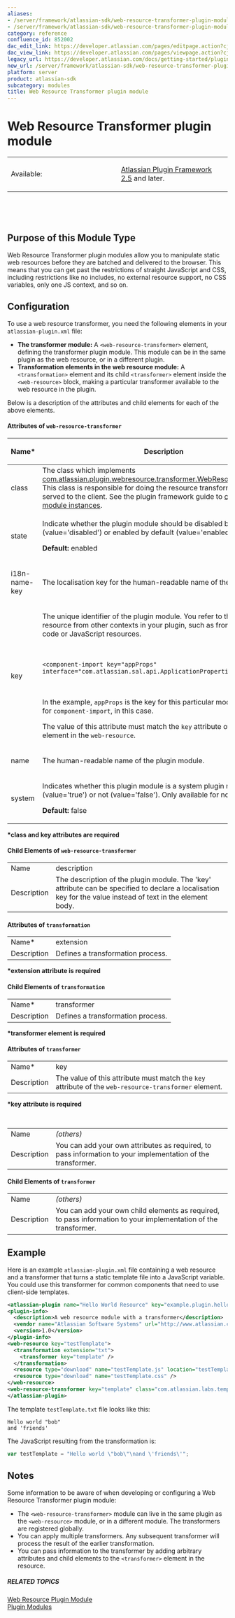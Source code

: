 ```yaml
---
aliases:
- /server/framework/atlassian-sdk/web-resource-transformer-plugin-module-852002.html
- /server/framework/atlassian-sdk/web-resource-transformer-plugin-module-852002.md
category: reference
confluence_id: 852002
dac_edit_link: https://developer.atlassian.com/pages/editpage.action?cjm=wozere&pageId=852002
dac_view_link: https://developer.atlassian.com/pages/viewpage.action?cjm=wozere&pageId=852002
legacy_url: https://developer.atlassian.com/docs/getting-started/plugin-modules/web-resource-transformer-plugin-module
new_url: /server/framework/atlassian-sdk/web-resource-transformer-plugin-module
platform: server
product: atlassian-sdk
subcategory: modules
title: Web Resource Transformer plugin module
---
```

# Web Resource Transformer plugin module

<table>
<colgroup>
<col style="width: 50%" />
<col style="width: 50%" />
</colgroup>
<tbody>
<tr class="odd">
<td><p>Available:</p></td>
<td><p><a href="https://developer.atlassian.com/pages/viewpage.action?pageId=852001">Atlassian Plugin Framework 2.5</a> and later.</p></td>
</tr>
</tbody>
</table>

 

 

## Purpose of this Module Type

Web Resource Transformer plugin modules allow you to manipulate static web resources before they are batched and delivered to the browser. This means that you can get past the restrictions of straight JavaScript and CSS, including restrictions like no includes, no external resource support, no CSS variables, only one JS context, and so on.

## Configuration

To use a web resource transformer, you need the following elements in your `atlassian-plugin.xml` file:

-   **The transformer module:** A `<web-resource-transformer>` element, defining the transformer plugin module. This module can be in the same plugin as the web resource, or in a different plugin.
-   **Transformation elements in the web resource module:** A `<transformation>` element and its child `<transformer>` element inside the `<web-resource>` block, making a particular transformer available to the web resource in the plugin.

Below is a description of the attributes and child elements for each of the above elements.

#### Attributes of `web-resource-transformer`

<table>
<colgroup>
<col style="width: 50%" />
<col style="width: 50%" />
</colgroup>
<thead>
<tr class="header">
<th><p>Name*</p></th>
<th><p>Description</p></th>
</tr>
</thead>
<tbody>
<tr class="odd">
<td><p>class</p></td>
<td>The class which implements <a href="http://docs.atlassian.com/atlassian-plugins-webresource/2.6.4/atlassian-plugins-webresource/apidocs/com/atlassian/plugin/webresource/transformer/WebResourceTransformer.html" class="external-link">com.atlassian.plugin.webresource.transformer.WebResourceTransformer</a>. This class is responsible for doing the resource transformation before it is served to the client. See the plugin framework guide to <a href="https://developer.atlassian.com/display/DOCS/Creating+Plugin+Module+Instances">creating plugin module instances</a>.</td>
</tr>
<tr class="even">
<td><p>state</p></td>
<td><p>Indicate whether the plugin module should be disabled by default (value='disabled') or enabled by default (value='enabled').</p>
<p><strong>Default:</strong> enabled</p></td>
</tr>
<tr class="odd">
<td><p>i18n-name-key</p></td>
<td>The localisation key for the human-readable name of the plugin module.</td>
</tr>
<tr class="even">
<td><p>key</p></td>
<td><p>The unique identifier of the plugin module. You refer to this key to use the resource from other contexts in your plugin, such as from the plugin Java code or JavaScript resources.</p>
<p> </p>
<pre><code>&lt;component-import key=&quot;appProps&quot; interface=&quot;com.atlassian.sal.api.ApplicationProperties&quot;/&gt;</code></pre>
<p> </p>
<p>In the example, <code>appProps</code> is the key for this particular module declaration, for <code>component-import</code>, in this case.</p>
<p>The value of this attribute must match the <code>key</code> attribute of the <code>transformer</code> element in the <code>web-resource</code>.</p></td>
</tr>
<tr class="odd">
<td><p>name</p></td>
<td><p>The human-readable name of the plugin module.</p></td>
</tr>
<tr class="even">
<td><p>system</p></td>
<td><p>Indicates whether this plugin module is a system plugin module (value='true') or not (value='false'). Only available for non-OSGi plugins.</p>
<p><strong>Default:</strong> false</p></td>
</tr>
</tbody>
</table>

**\*class and key attributes are required**

#### Child Elements of `web-resource-transformer`

|             |                                                                                                                                                             |
|-------------|-------------------------------------------------------------------------------------------------------------------------------------------------------------|
| Name        | description                                                                                                                                                 |
| Description | The description of the plugin module. The 'key' attribute can be specified to declare a localisation key for the value instead of text in the element body. |

####  Attributes of `transformation`

|             |                                   |
|:------------|:----------------------------------|
| Name\*      | extension                         |
| Description | Defines a transformation process. |

**\*extension attribute is required**

#### Child Elements of `transformation`

|             |                                   |
|:------------|:----------------------------------|
| Name\*      | transformer                       |
| Description | Defines a transformation process. |

**\*transformer element is required**

#### Attributes of `transformer`

|             |                                                                                                       |
|:------------|:------------------------------------------------------------------------------------------------------|
| Name\*      | key                                                                                                   |
| Description | The value of this attribute must match the `key` attribute of the `web-resource-transformer` element. |

**\*key attribute is required**

 

|             |                                                                                                             |
|:------------|:------------------------------------------------------------------------------------------------------------|
| Name        | *(others)*                                                                                                  |
| Description | You can add your own attributes as required, to pass information to your implementation of the transformer. |

####  Child Elements of `transformer`

|             |                                                                                                                 |
|:------------|:----------------------------------------------------------------------------------------------------------------|
| Name        | *(others)*                                                                                                      |
| Description | You can add your own child elements as required, to pass information to your implementation of the transformer. |

##  Example

Here is an example `atlassian-plugin.xml` file containing a web resource and a transformer that turns a static template file into a JavaScript variable. You could use this transformer for common components that need to use client-side templates.

``` xml
<atlassian-plugin name="Hello World Resource" key="example.plugin.helloworld" plugins-version="2">
<plugin-info>
  <description>A web resource module with a transformer</description>
  <vendor name="Atlassian Software Systems" url="http://www.atlassian.com"/>
  <version>1.0</version>
</plugin-info>
<web-resource key="testTemplate">
  <transformation extension="txt">
    <transformer key="template" />
  </transformation>
  <resource type="download" name="testTemplate.js" location="testTemplate.txt" />
  <resource type="download" name="testTemplate.css" />
</web-resource>
<web-resource-transformer key="template" class="com.atlassian.labs.template.TemplateTransformer" />
</atlassian-plugin>
```

The template `testTemplate.txt` file looks like this:

``` text
Hello world "bob"
and 'friends'
```

The JavaScript resulting from the transformation is:

``` javascript
var testTemplate = "Hello world \"bob\"\nand \'friends\'";
```

## Notes

Some information to be aware of when developing or configuring a Web Resource Transformer plugin module:

-   The `<web-resource-transformer>` module can live in the same plugin as the `<web-resource>` module, or in a different module. The transformers are registered globally.
-   You can apply multiple transformers. Any subsequent transformer will process the result of the earlier transformation.
-   You can pass information to the transformer by adding arbitrary attributes and child elements to the `<transformer>` element in the resource.

##### RELATED TOPICS

[Web Resource Plugin Module](/server/framework/atlassian-sdk/web-resource-plugin-module)  
[Plugin Modules](/server/framework/atlassian-sdk/plugin-modules)


























































